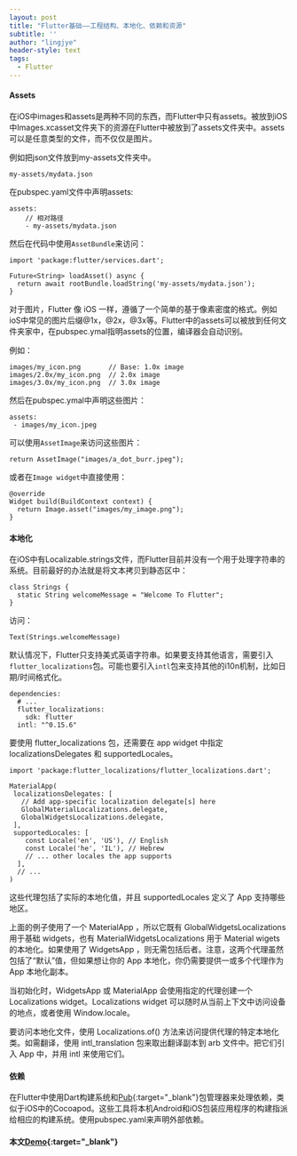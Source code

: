 ```yaml
---
layout: post
title: "Flutter基础——工程结构、本地化、依赖和资源"
subtitle: ''
author: "lingjye"
header-style: text
tags:
  - Flutter
---
```


#### Assets

在iOS中images和assets是两种不同的东西，而Flutter中只有assets。被放到iOS中Images.xcasset文件夹下的资源在Flutter中被放到了assets文件夹中。assets可以是任意类型的文件，而不仅仅是图片。

例如把json文件放到my-assets文件夹中。

```
my-assets/mydata.json
```

在pubspec.yaml文件中声明assets:

```
assets:
	// 相对路径
	- my-assets/mydata.json
```

然后在代码中使用`AssetBundle`来访问：

```
import 'package:flutter/services.dart';

Future<String> loadAsset() async {
  return await rootBundle.loadString('my-assets/mydata.json');
}
```

对于图片，Flutter 像 iOS 一样，遵循了一个简单的基于像素密度的格式。例如ioS中常见的图片后缀@1x，@2x，@3x等。Flutter中的assets可以被放到任何文件夹家中，在pubspec.ymal指明assets的位置，编译器会自动识别。

例如：

```
images/my_icon.png       // Base: 1.0x image
images/2.0x/my_icon.png  // 2.0x image
images/3.0x/my_icon.png  // 3.0x image
```

然后在pubspec.ymal中声明这些图片：

```
assets:
 - images/my_icon.jpeg
```

可以使用`AssetImage`来访问这些图片：

```
return AssetImage("images/a_dot_burr.jpeg");
```

或者在`Image widget`中直接使用：

```
@override
Widget build(BuildContext context) {
  return Image.asset("images/my_image.png");
}
```

#### 本地化

在iOS中有Localizable.strings文件，而Flutter目前并没有一个用于处理字符串的系统。目前最好的办法就是将文本拷贝到静态区中：

```
class Strings {
  static String welcomeMessage = "Welcome To Flutter";
}
```

访问：

```
Text(Strings.welcomeMessage)
```

默认情况下，Flutter只支持美式英语字符串。如果要支持其他语言，需要引入 `flutter_localizations`包。可能也要引入`intl`包来支持其他的i10n机制，比如日期/时间格式化。

```
dependencies:
  # ...
  flutter_localizations:
    sdk: flutter
  intl: "^0.15.6"
```

要使用 flutter_localizations 包，还需要在 app widget 中指定 localizationsDelegates 和 supportedLocales。

```
import 'package:flutter_localizations/flutter_localizations.dart';

MaterialApp(
 localizationsDelegates: [
   // Add app-specific localization delegate[s] here
   GlobalMaterialLocalizations.delegate,
   GlobalWidgetsLocalizations.delegate,
 ],
 supportedLocales: [
    const Locale('en', 'US'), // English
    const Locale('he', 'IL'), // Hebrew
    // ... other locales the app supports
  ],
  // ...
)
```

这些代理包括了实际的本地化值，并且 supportedLocales 定义了 App 支持哪些地区。

上面的例子使用了一个 MaterialApp ，所以它既有 GlobalWidgetsLocalizations 用于基础 widgets，也有 MaterialWidgetsLocalizations 用于 Material wigets 的本地化。如果使用了 WidgetsApp ，则无需包括后者。注意，这两个代理虽然包括了“默认”值，但如果想让你的 App 本地化，你仍需要提供一或多个代理作为 App 本地化副本。

当初始化时，WidgetsApp 或 MaterialApp 会使用指定的代理创建一个 Localizations widget。Localizations widget 可以随时从当前上下文中访问设备的地点，或者使用 Window.locale。

要访问本地化文件，使用 Localizations.of() 方法来访问提供代理的特定本地化类。如需翻译，使用 intl_translation 包来取出翻译副本到 arb 文件中。把它们引入 App 中，并用 intl 来使用它们。

#### 依赖

在Flutter中使用Dart构建系统和[Pub](https://pub.dev/flutter/packages){:target="_blank"}包管理器来处理依赖，类似于iOS中的Cocoapod。这些工具将本机Android和iOS包装应用程序的构建指派给相应的构建系统。使用pubspec.yaml来声明外部依赖。

#### 本文[Demo](https://github.com/lingjye/Flutter-Learning/tree/master/helloworld){:target="_blank"}

